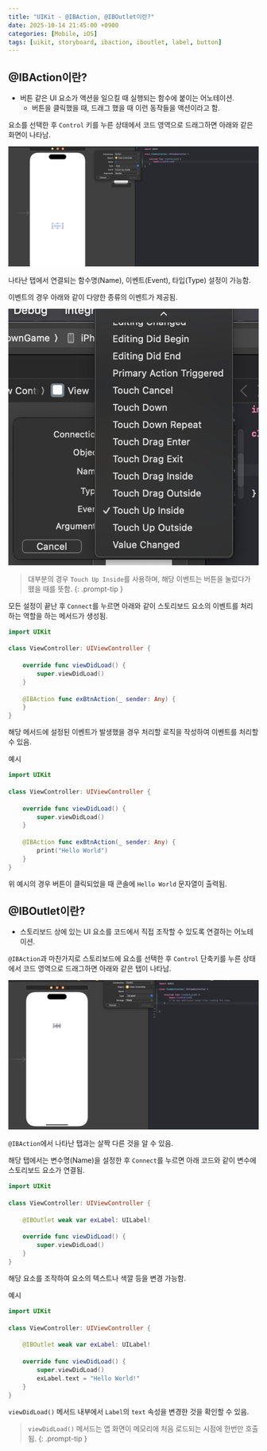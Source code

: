 ```yaml
---
title: "UIKit - @IBAction, @IBOutlet이란?"
date: 2025-10-14 21:45:00 +0900
categories: [Mobile, iOS]
tags: [uikit, storyboard, ibaction, iboutlet, label, button]
---
```


## **@IBAction이란?**
- 버튼 같은 UI 요소가 액션을 일으킬 때 실행되는 함수에 붙이는 어노테이션.
  - 버튼을 클릭했을 때, 드래그 했을 때 이런 동작들을 액션이라고 함.

요소를 선택한 후 `Control` 키를 누른 상태에서 코드 영역으로 드래그하면 아래와 같은 화면이 나타남.

![image](/assets/img/btnactionconnecttap.png)

나타난 탭에서 연결되는 함수명(Name), 이벤트(Event), 타입(Type) 설정이 가능함.

이벤트의 경우 아래와 같이 다양한 종류의 이벤트가 제공됨.

![image](/assets/img/actionevents.png)

> 대부분의 경우 `Touch Up Inside`를 사용하며, 해당 이벤트는 버튼을 눌렀다가 뗐을 때를 뜻함.
{: .prompt-tip }

모든 설정이 끝난 후 `Connect`를 누르면 아래와 같이 스토리보드 요소의 이벤트를 처리하는 역할을 하는 메서드가 생성됨.

```swift
import UIKit

class ViewController: UIViewController {
    
    override func viewDidLoad() {
        super.viewDidLoad()
    }
    
    @IBAction func exBtnAction(_ sender: Any) {
    }
}
```

해당 메서드에 설정된 이벤트가 발생했을 경우 처리할 로직을 작성하여 이벤트를 처리할 수 있음.

예시
```swift
import UIKit

class ViewController: UIViewController {
    
    override func viewDidLoad() {
        super.viewDidLoad()
    }
    
    @IBAction func exBtnAction(_ sender: Any) {
	    print("Hello World")
    }
}
```

위 예시의 경우 버튼이 클릭되었을 때 콘솔에 `Hello World` 문자열이 출력됨.

## **@IBOutlet이란?**
- 스토리보드 상에 있는 UI 요소를 코드에서 직접 조작할 수 있도록 연결하는 어노테이션.

`@IBAction`과 마찬가지로 스토리보드에 요소를 선택한 후 `Control` 단축키를 누른 상태에서 코드 영역으로 드래그하면 아래와 같은 탭이 나타남.

![image](/assets/img/labelconnecttap.png)

`@IBAction`에서 나타난 탭과는 살짝 다른 것을 알 수 있음.

해당 탭에서는 변수명(Name)을 설정한 후 `Connect`를 누르면 아래 코드와 같이 변수에 스토리보드 요소가 연결됨.

```swift
import UIKit

class ViewController: UIViewController {

    @IBOutlet weak var exLabel: UILabel!
    
    override func viewDidLoad() {
        super.viewDidLoad()
    }
}
```

해당 요소를 조작하여 요소의 텍스트나 색깔 등을 변경 가능함.

예시
```swift
import UIKit

class ViewController: UIViewController {

    @IBOutlet weak var exLabel: UILabel!
    
    override func viewDidLoad() {
        super.viewDidLoad()
        exLabel.text = "Hello World!"
    }
}
```

`viewDidLoad()` 메서드 내부에서 `Label`의 `text` 속성을 변경한 것을 확인할 수 있음.

> `viewDidLoad()` 메서드는 앱 화면이 메모리에 처음 로드되는 시점에 한번만 호출됨.
{: .prompt-tip }